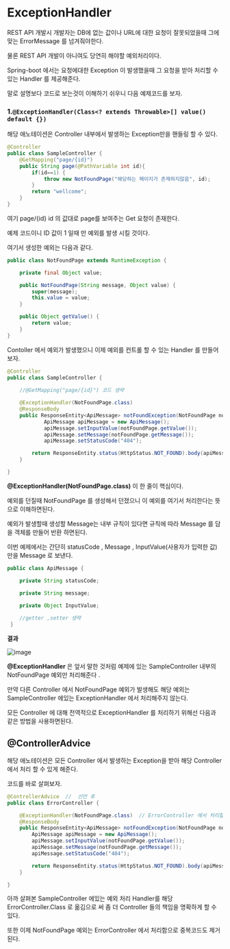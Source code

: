 # ExceptionHandler



REST API 개발시 개발자는 DB에 없는 값이나 URL에 대한 요청이 잘못되었을때 그에 맞는 ErrorMessage 를 넘겨줘야한다.

물론 REST API 개발이 아니여도 당연히 해야할 예외처리이다.



Spring-boot 에서는 요청에대한 Exception 이 발생했을때 그 요청을 받아 처리할 수 있는 Handler 를 제공해준다.



말로 설명보다 코드로 보는것이 이해하기 쉬우니  다음 예제코드를 보자.



### 1.**`@ExceptionHandler(Class<? extends Throwable>[] value() default {})`**

해당 애노테이션은  Controller 내부에서 발생하는 Exception만을 핸들링 할 수 있다.



```java
@Controller
public class SampleController {
    @GetMapping("page/{id}")
    public String page(@PathVariable int id){
        if(id==1) {
            throw new NotFoundPage("해당하는 페이지가 존재하지않음", id);
        }
        return "wellcome";
    }
}
```

여기 page/{id}  id 의 값대로 page를 보여주는 Get 요청이 존재한다.

예제 코드이니 ID 값이 1 일때 만  예외를 발생 시킬 것이다.



여기서 생성한 예외는 다음과 같다.

```java
public class NotFoundPage extends RuntimeException {

    private final Object value;

    public NotFoundPage(String message, Object value) {
        super(message);
        this.value = value;
    }

    public Object getValue() {
        return value;
    }
}
```



Contoller 에서 예외가 발생했으니 이제 예외를 컨트롤 할 수 있는 Handler 를 만들어보자.

```java
@Controller
public class SampleController {
    
    //@GetMapping("page/{id}") 코드 생략

    @ExceptionHandler(NotFoundPage.class)
    @ResponseBody
    public ResponseEntity<ApiMessage> notFoundException(NotFoundPage notFoundPage){
            ApiMessage apiMessage = new ApiMessage();
            apiMessage.setInputValue(notFoundPage.getValue());
            apiMessage.setMessage(notFoundPage.getMessage());
            apiMessage.setStatusCode("404");

        return ResponseEntity.status(HttpStatus.NOT_FOUND).body(apiMessage);
    }

}
```



**@ExceptionHandler(NotFoundPage.class)**  이 한 줄이 핵심이다.



예외를 던질때 NotFoundPage 를 생성해서 던졌으니 이 예외를 여기서 처리한다는 뜻으로 이해하면된다.



예외가 발생할때 생성할 Message는 내부 규칙이 있다면 규칙에 따라 Message 를 담을 객체를 만들어 반환 하면된다.



이번 예제에서는 간단히  statusCode , Message , InputValue(사용자가 입력한 값) 만을  Message 로 보낸다.

```java
public class ApiMessage {

    private String statusCode;

    private String message;

    private Object InputValue;
    
    //getter ,setter 생략 
 }
```

 

**결과**

![image](https://user-images.githubusercontent.com/64793712/105469261-4d55e480-5cdb-11eb-9815-1495f776dbe1.png)





**@ExceptionHandler** 은 앞서 말한 것처럼   예제에 있는 SampleController 내부의  NotFoundPage 예외만 처리해준다 .

만약 다른 Controller 에서 NotFoundPage 예외가 발생해도 해당 예외는 SampleController 에있는 ExceptionHandler 에서 처리해주지 않는다.



모든 Controller 에 대해 전역적으로 ExceptionHandler 를 처리하기 위해선 다음과 같은 방법을 사용하면된다.





## **@ControllerAdvice**

해당 애노테이션은 모든 Controller 에서 발생하는 Exception을 받아 해당 Controller 에서 처리 할 수 있게 해준다.



코드를 바로 살펴보자.



```java
@ControllerAdvice  //  선언 후
public class ErrorController {

    @ExceptionHandler(NotFoundPage.class)  // ErrorController 에서 처리할 ExceptionHandler 를 작성 해주면 된다.
    @ResponseBody
    public ResponseEntity<ApiMessage> notFoundException(NotFoundPage notFoundPage){
        ApiMessage apiMessage = new ApiMessage();
        apiMessage.setInputValue(notFoundPage.getValue());
        apiMessage.setMessage(notFoundPage.getMessage());
        apiMessage.setStatusCode("404");

        return ResponseEntity.status(HttpStatus.NOT_FOUND).body(apiMessage);
    }

}
```



아까 살펴본 SampleController 에있는  예외 처리 Handler를  해당  ErrorController.Class 로 옮김으로 써  좀 더  Controller 들의 책임을 명확하게 할 수 있다.

또한 이제 NotFoundPage 예외는  ErrorController 에서 처리함으로 중복코드도 제거된다.

